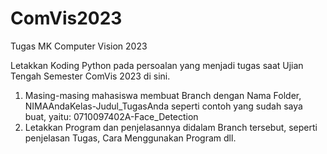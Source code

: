# ComVis2023
Tugas MK Computer Vision 2023

Letakkan Koding Python pada persoalan yang menjadi tugas saat Ujian Tengah Semester ComVis 2023 di sini.
1. Masing-masing mahasiswa membuat Branch dengan Nama Folder, NIMAAndaKelas-Judul_TugasAnda seperti contoh yang sudah saya buat, yaitu: 0710097402A-Face_Detection
2. Letakkan Program dan penjelasannya didalam Branch tersebut, seperti penjelasan Tugas, Cara Menggunakan Program dll.

